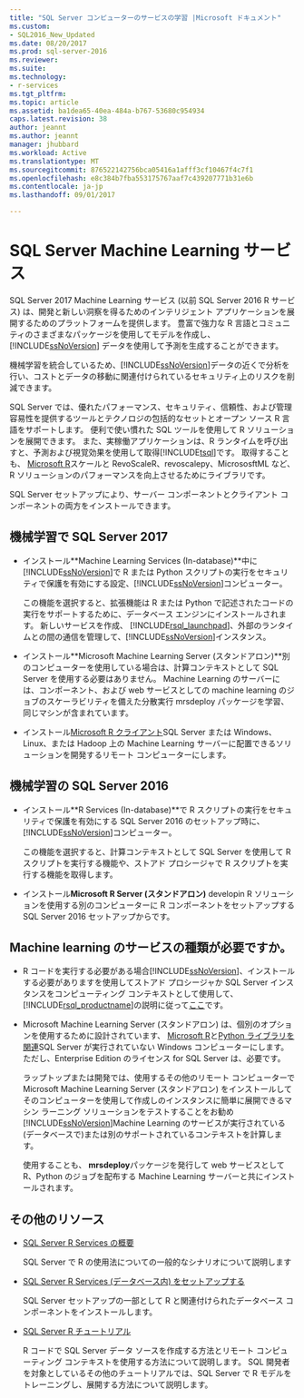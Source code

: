 ```yaml
---
title: "SQL Server コンピューターのサービスの学習 |Microsoft ドキュメント"
ms.custom:
- SQL2016_New_Updated
ms.date: 08/20/2017
ms.prod: sql-server-2016
ms.reviewer: 
ms.suite: 
ms.technology:
- r-services
ms.tgt_pltfrm: 
ms.topic: article
ms.assetid: ba1dea65-40ea-484a-b767-53680c954934
caps.latest.revision: 38
author: jeannt
ms.author: jeannt
manager: jhubbard
ms.workload: Active
ms.translationtype: MT
ms.sourcegitcommit: 876522142756bca05416a1afff3cf10467f4c7f1
ms.openlocfilehash: e8c384b7fba553175767aaf7c439207771b31e6b
ms.contentlocale: ja-jp
ms.lasthandoff: 09/01/2017

---
```

# <a name="sql-server-machine-learning-services"></a>SQL Server Machine Learning サービス

  SQL Server 2017 Machine Learning サービス (以前 SQL Server 2016 R サービス) は、開発と新しい洞察を得るためのインテリジェント アプリケーションを展開するためのプラットフォームを提供します。 豊富で強力な R 言語とコミュニティのさまざまなパッケージを使用してモデルを作成し、 [!INCLUDE[ssNoVersion](../../includes/ssnoversion-md.md)] データを使用して予測を生成することができます。
  
  機械学習を統合しているため、[!INCLUDE[ssNoVersion](../../includes/ssnoversion-md.md)]データの近くで分析を行い、コストとデータの移動に関連付けられているセキュリティ上のリスクを削減できます。
  
SQL Server では、優れたパフォーマンス、セキュリティ、信頼性、および管理容易性を提供するツールとテクノロジの包括的なセットとオープン ソース R 言語をサポートします。 便利で使い慣れた SQL ツールを使用して R ソリューションを展開できます。 また、実稼働アプリケーションは、R ランタイムを呼び出すと、予測および視覚効果を使用して取得[!INCLUDE[tsql](../../includes/tsql-md.md)]です。 取得することも、 [Microsoft R](https://docs.microsoft.com/r-server/r-reference/revoscaler/revoscaler)スケールと RevoScaleR、revoscalepy、MicrososftML など、R ソリューションのパフォーマンスを向上させるためにライブラリです。
  
SQL Server セットアップにより、サーバー コンポーネントとクライアント コンポーネントの両方をインストールできます。
  
## <a name="machine-learning-in-sql-server-2017"></a>機械学習で SQL Server 2017

+ インストール**Machine Learning Services (In-database)**中に[!INCLUDE[ssNoVersion](../../includes/ssnoversion-md.md)]で R または Python スクリプトの実行をセキュリティで保護を有効にする設定、[!INCLUDE[ssNoVersion](../../includes/ssnoversion-md.md)]コンピューター。
  
    この機能を選択すると、拡張機能は R または Python で記述されたコードの実行をサポートするために、データベース エンジンにインストールされます。 新しいサービスを作成、 [!INCLUDE[rsql_launchpad](../../includes/rsql-launchpad-md.md)]、外部のランタイムとの間の通信を管理して、[!INCLUDE[ssNoVersion](../../includes/ssnoversion-md.md)]インスタンス。
  
+ インストール**Microsoft Machine Learning Server (スタンドアロン)**別のコンピューターを使用している場合は、計算コンテキストとして SQL Server を使用する必要はありません。 Machine Learning のサーバーには、コンポーネント、および web サービスとしての machine learning のジョブのスケーラビリティを備えた分散実行 mrsdeploy パッケージを学習、同じマシンが含まれています。
  
+    インストール[Microsoft R クライアント](https://docs.microsoft.com/r-server/r-client/what-is-microsoft-r-client)SQL Server または Windows、Linux、または Hadoop 上の Machine Learning サーバーに配置できるソリューションを開発するリモート コンピューターにします。

## <a name="machine-learning-in-sql-server-2016"></a>機械学習の SQL Server 2016

+ インストール**R Services (In-database)**で R スクリプトの実行をセキュリティで保護を有効にする SQL Server 2016 のセットアップ時に、[!INCLUDE[ssNoVersion](../../includes/ssnoversion-md.md)]コンピューター。
  
    この機能を選択すると、計算コンテキストとして SQL Server を使用して R スクリプトを実行する機能や、ストアド プロシージャで R スクリプトを実行する機能を取得します。
  
+   インストール**Microsoft R Server (スタンドアロン)** developin R ソリューションを使用する別のコンピューターに R コンポーネントをセットアップする SQL Server 2016 セットアップからです。


## <a name="which-type-of-machine-learning-service-do-i-need"></a>Machine learning のサービスの種類が必要ですか。

+ R コードを実行する必要がある場合[!INCLUDE[ssNoVersion](../../includes/ssnoversion-md.md)]、インストールする必要がありますを使用してストアド プロシージャか SQL Server インスタンスをコンピューティング コンテキストとして使用して、[!INCLUDE[rsql_productname](../../includes/rsql-productname-md.md)]の説明に従って[ここ](../../advanced-analytics/r-services/set-up-sql-server-r-services-in-database.md)です。

+ Microsoft Machine Learning Server (スタンドアロン) は、個別のオプションを使用するために設計されています、 [Microsoft R](https://docs.microsoft.com/r-server/r-reference/introducing-r-server-r-package-reference)と[Python ライブラリを関連](../python/what-is-revoscalepy.md)SQL Server が実行されていない Windows コンピューターにします。 ただし、Enterprise Edition のライセンス for SQL Server は、必要です。
    
    ラップトップまたは開発では、使用するその他のリモート コンピューターで Microsoft Machine Learning Server (スタンドアロン) をインストールしてそのコンピューターを使用して作成しのインスタンスに簡単に展開できるマシン ラーニング ソリューションをテストすることをお勧め[!INCLUDE[ssNoVersion](../../includes/ssnoversion-md.md)]Machine Learning のサービスが実行されている\(データベースで\)または別のサポートされているコンテキストを計算します。
  
    使用することも、 **mrsdeploy**パッケージを発行して web サービスとして R、Python のジョブを配布する Machine Learning サーバーと共にインストールされます。

## <a name="additional-resources"></a>その他のリソース

+ [SQL Server R Services の概要](../../advanced-analytics/r/getting-started-with-sql-server-r-services.md)
 
    SQL Server で R の使用法についての一般的なシナリオについて説明します

+ [SQL Server R Services (データベース内) をセットアップする](../../advanced-analytics/r/set-up-sql-server-r-services-in-database.md)

    SQL Server セットアップの一部として R と関連付けられたデータベース コンポーネントをインストールします。
  
+ [SQL Server R チュートリアル](../../advanced-analytics/tutorials/sql-server-r-tutorials.md)

    R コードで SQL Server データ ソースを作成する方法とリモート コンピューティング コンテキストを使用する方法について説明します。 SQL 開発者を対象としているその他のチュートリアルでは、SQL Server で R モデルをトレーニングし、展開する方法について説明します。

